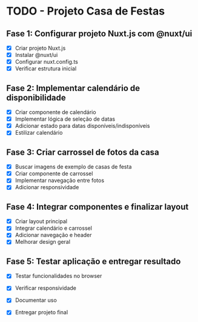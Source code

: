 # TODO - Projeto Casa de Festas

## Fase 1: Configurar projeto Nuxt.js com @nuxt/ui
- [x] Criar projeto Nuxt.js
- [x] Instalar @nuxt/ui
- [x] Configurar nuxt.config.ts
- [x] Verificar estrutura inicial

## Fase 2: Implementar calendário de disponibilidade
- [x] Criar componente de calendário
- [x] Implementar lógica de seleção de datas
- [x] Adicionar estado para datas disponíveis/indisponíveis
- [x] Estilizar calendário

## Fase 3: Criar carrossel de fotos da casa
- [x] Buscar imagens de exemplo de casas de festa
- [x] Criar componente de carrossel
- [x] Implementar navegação entre fotos
- [x] Adicionar responsividade

## Fase 4: Integrar componentes e finalizar layout
- [x] Criar layout principal
- [x] Integrar calendário e carrossel
- [x] Adicionar navegação e header
- [x] Melhorar design geral

## Fase 5: Testar aplicação e entregar resultado
- [x] Testar funcionalidades no browser
- [x] Verificar responsividade
- [x] Documentar uso
- [x] Entregar projeto final

